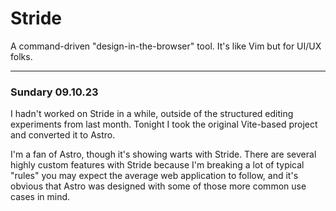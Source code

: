 # Stride

A command-driven "design-in-the-browser" tool.
It's like Vim but for UI/UX folks.

---

### Sundary 09.10.23

I hadn't worked on Stride in a while, outside of the structured editing experiments from last month.
Tonight I took the original Vite-based project and converted it to Astro.

I'm a fan of Astro, though it's showing warts with Stride.
There are several highly custom features with Stride because I'm breaking a lot of typical "rules" you may expect the average web application to follow, and it's obvious that Astro was designed with some of those more common use cases in mind.
